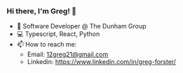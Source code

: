 ### Hi there, I'm Greg! 👋 

- 💼 Software Developer @ The Dunham Group
- 💻 Typescript, React, Python  
- 📫 How to reach me: 
  - Email: 12greg21@gmail.com
  - Linkedin: https://www.linkedin.com/in/greg-forster/


<!--
**Noprop/noprop** is a ✨ _special_ ✨ repository because its `README.md` (this file) appears on your GitHub profile.

Here are some ideas to get you started:

- 🔭 I’m currently working on ...
- 🌱 I’m currently learning ...
- 👯 I’m looking to collaborate on ...
- 🤔 I’m looking for help with ...
- 💬 Ask me about ...
- 📫 How to reach me: ...
- 😄 Pronouns: ...
- ⚡ Fun fact: ...
-->
